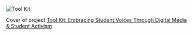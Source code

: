![Tool Kit](https://github.com/eng470-s23/jamieyanofskydemosight/blob/main/index/coverpage.png)

Cover of project [Tool Kit: Embracing Student Voices Through Digital Media & Student Activism](https://github.com/eng470-s23/jamieyanofskydemosight/blob/main/presentation.md)
